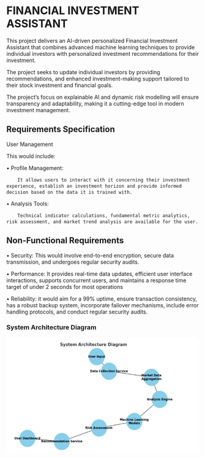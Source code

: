 # FINANCIAL INVESTMENT ASSISTANT

This project delivers an AI-driven personalized Financial Investment Assistant that combines  advanced machine learning techniques to provide individual investors with personalized investment recommendations for their investment.

The project seeks to update individual investors by providing recommendations, and enhanced investment-making support tailored to their stock investment and financial goals.

The project’s focus on explainable AI and dynamic risk modelling will ensure transparency and adaptability, making it a cutting-edge tool in modern investment management.

## Requirements Specification
 
User Management

This would include:

•	Profile Management: 

        It allows users to interact with it concerning their investment experience, establish an investment horizon and provide informed decision based on the data it is trained with.

•	Analysis Tools: 

        Technical indicator calculations, fundamental metric analytics, risk assessment, and market trend analysis are available for the user.

## Non-Functional Requirements

•	Security: This would involve end-to-end encryption, secure data transmission, and undergoes regular security audits.

•	Performance: It provides real-time data updates, efficient user interface interactions, supports concurrent users, and maintains a response time target of under 2 seconds for most operations

•	Reliability: it would aim for a 99% uptime, ensure transaction consistency, has a robust backup system, incorporate failover mechanisms, include error handling protocols, and conduct regular security audits.

### System Architecture Diagram

![System Architecture](Picture1.png)










